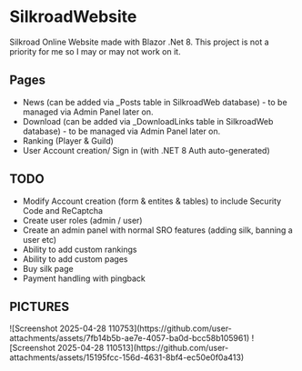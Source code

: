 # SilkroadWebsite

Silkroad Online Website made with Blazor .Net 8. This project is not a priority for me so I may or may not work on it.

<h2>Pages</h2>

* News (can be added via _Posts table in SilkroadWeb database) - to be managed via Admin Panel later on.
* Download (can be added via _DownloadLinks table in SilkroadWeb database) - to be managed via Admin Panel later on.
* Ranking (Player & Guild)
* User Account creation/ Sign in (with .NET 8 Auth auto-generated)

<h2>TODO</h2>

* Modify Account creation (form & entites & tables) to include Security Code and ReCaptcha
* Create user roles (admin / user)
* Create an admin panel with normal SRO features (adding silk, banning a user etc)
* Ability to add custom rankings
* Ability to add custom pages
* Buy silk page
* Payment handling with pingback

<h2>PICTURES</h2>
![Screenshot 2025-04-28 110753](https://github.com/user-attachments/assets/7fb14b5b-ae7e-4057-ba0d-bcc58b105961)
![Screenshot 2025-04-28 110513](https://github.com/user-attachments/assets/15195fcc-156d-4631-8bf4-ec50e0f0a413)
